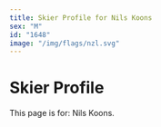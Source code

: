 ```yaml
---
title: Skier Profile for Nils Koons
sex: "M"
id: "1648"
image: "/img/flags/nzl.svg" 
---
```


# Skier Profile

This page is for: Nils Koons.
    